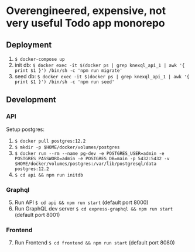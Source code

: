 # Overengineered, expensive, not very useful Todo app monorepo

## Deployment

1. `$ docker-compose up`
2. init db: `$ docker exec -it $(docker ps | grep knexql_api_1 | awk '{ print $1 }') /bin/sh -c 'npm run migrate'`
3. seed db: `$ docker exec -it $(docker ps | grep knexql_api_1 | awk '{ print $1 }') /bin/sh -c 'npm run seed'`

## Development

### API

Setup postgres:

1. `$ docker pull postgres:12.2`
2. `$ mkdir -p $HOME/docker/volumes/postgres`
3. `$ docker run --rm --name pg-dev -e POSTGRES_USER=admin -e POSTGRES_PASSWORD=admin -e POSTGRES_DB=main -p 5432:5432 -v $HOME/docker/volumes/postgres:/var/lib/postgresql/data postgres:12.2`
4. `$ cd api && npm run initdb`

### Graphql

5. Run API `$ cd api && npm run start` (default port 8000)
6. Run GraphQL dev server `$ cd express-graphql && npm run start` (default port 8001)

### Frontend

7. Run Frontend `$ cd frontend && npm run start` (default port 8080)
